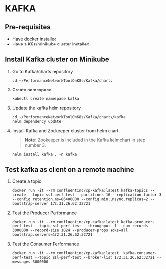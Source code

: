# KAFKA

## Pre-requisites

- Have docker installed
- Have a K8s/minikube cluster installed

## Install Kafka cluster on Minikube

1. Go to Kafka/charts repository

   ```console
   cd ~/PerformanceNetworkToolOnK8s/Kafka/charts
   ```

2. Create namespace

   ```console
   kubectl create namespace kafka
   ```

3. Update the kafka helm repository

   ```console
   cd ~/PerformanceNetworkToolOnK8s/Kafka/charts/kafka
   helm dependency update
   ```

4. Install Kafka and Zookeeper cluster from helm chart

   > **Note:** Zookeeper is included in the Kafka helmchart in step number 3.

   ```console
   helm install kafka . -n kafka
   ```

## Test kafka as client on a remote machine

1. Create a topic

   ```console   
   docker run -it --rm confluentinc/cp-kafka:latest kafka-topics --create --topic ssl-perf-test --partitions 16 --replication-factor 3 --config retention.ms=86400000 --config min.insync.replicas=2 --bootstrap-server 172.31.26.62:32721
   ```

2. Test the Producer Performance

   ```console
   docker run -it --rm confluentinc/cp-kafka:latest kafka-producer-perf-test --topic ssl-perf-test --throughput -1 --num-records 3000000 --record-size 1024 --producer-props acks=all bootstrap.servers=172.31.26.62:32721
   ```

3. Test the Consumer Performance

   ```console
   docker run -it --rm confluentinc/cp-kafka:latest  kafka-consumer-perf-test --topic ssl-perf-test --broker-list 172.31.26.62:32721 --messages 3000000
   ```
